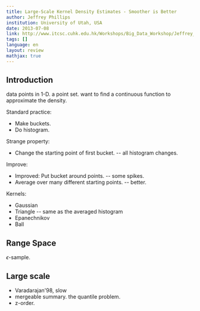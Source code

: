 ```yaml
---
title: Large-Scale Kernel Density Estimates - Smoother is Better
author: Jeffrey Phillips
institution: University of Utah, USA
date: 2013-07-08
link: http://www.itcsc.cuhk.edu.hk/Workshops/Big_Data_Workshop/Jeffrey_Phillips.html 
tags: []
language: en
layout: review
mathjax: true
---
```


## Introduction

data points in 1-D. 
a point set.
want to find a continuous function to approximate the density.

Standard practice:

   * Make buckets.
   * Do histogram. 

Strange property:

   * Change the starting point of first bucket. 
   -- all histogram changes.

Improve:

   * Improved: Put bucket around points. -- some spikes.
   * Average over many different starting points. -- better.

Kernels:

   * Gaussian
   * Triangle -- same as the averaged histogram
   * Epanechnikov 
   * Ball

## Range Space

$\epsilon$-sample.

## Large scale

   * Varadarajan'98, slow
   * mergeable summary. the quantile problem.
   * z-order.
